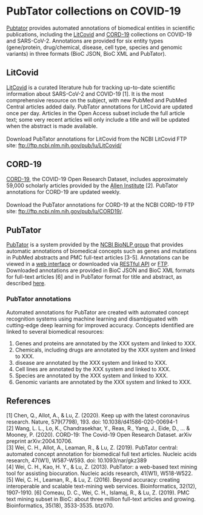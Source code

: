 # PubTator collections on COVID-19

[Pubtator](https://www.ncbi.nlm.nih.gov/research/pubtator/) provides automated annotations of biomedical entities in scientific publications, including the [LitCovid](https://www.ncbi.nlm.nih.gov/research/coronavirus/) and [CORD-19](https://pages.semanticscholar.org/coronavirus-research) collections on COVID-19 and SARS-CoV-2. Annotations are provided for six entity types (gene/protein, drug/chemical, disease, cell type, species and genomic variants) in three formats (BioC JSON, BioC XML and PubTator). 

## LitCovid
[LitCovid](https://www.ncbi.nlm.nih.gov/research/coronavirus/) is a curated literature hub for tracking up-to-date scientific information about SARS-CoV-2 and COVID-19 [1]. It is the most comprehensive resource on the subject, with new PubMed and PubMed Central articles added daily. PubTator annotations for LitCovid are updated once per day. Articles in the Open Access subset include the full article text; some very recent articles will only include a title and will be updated when the abstract is made available.<br/><br/>
Download PubTator annotations for LitCovid from the NCBI LitCovid FTP site: ftp://ftp.ncbi.nlm.nih.gov/pub/lu/LitCovid/

## CORD-19
[CORD-19](https://pages.semanticscholar.org/coronavirus-research), the COVID-19 Open Research Dataset, includes approximately 59,000 scholarly articles provided by the [Allen Institute](https://alleninstitute.org/) [2]. PubTator annotations for CORD-19 are updated weekly.<br/><br/>
Download the PubTator annotations for CORD-19 at the NCBI CORD-19 FTP site: ftp://ftp.ncbi.nlm.nih.gov/pub/lu/CORD19/.

## PubTator
[PubTator](https://www.ncbi.nlm.nih.gov/research/pubtator/) is a system provided by the [NCBI BioNLP group](https://www.ncbi.nlm.nih.gov/research/bionlp/) that provides automatic annotations of biomedical concepts such as genes and mutations in PubMed abstracts and PMC full-text articles [3-5]. Annotations can be viewed in a [web interface](https://www.ncbi.nlm.nih.gov/research/pubtator/) or downloaded via [RESTful API](https://www.ncbi.nlm.nih.gov/research/pubtator/api.html) or [FTP](ftp://ftp.ncbi.nlm.nih.gov/pub/lu/PubTatorCentral). Downloaded annotations are provided in BioC JSON and BioC XML formats for full-text articles [6] and in PubTator format for title and abstract, as described [here](https://www.ncbi.nlm.nih.gov/research/bionlp/APIs/format/). 

### PubTator annotations
Automated annotations for PubTator are created with automated concept recognition systems using machine learning and disambiguated with cutting-edge deep learning for improved accuracy. Concepts identified are linked to several biomedical resources:
1. Genes and proteins are annotated by the XXX system and linked to XXX.
1. Chemicals, including drugs are annotated by the XXX system and linked to XXX.
1. disease are annotated by the XXX system and linked to XXX.
1. Cell lines are annotated by the XXX system and linked to XXX.
1. Species are annotated by the XXX system and linked to XXX.
1. Genomic variants are annotated by the XXX system and linked to XXX.

## References
[1] Chen, Q., Allot, A., & Lu, Z. (2020). Keep up with the latest coronavirus research. Nature, 579(7798), 193. doi: 10.1038/d41586-020-00694-1<br/>
[2] Wang, L. L., Lo, K., Chandrasekhar, Y., Reas, R., Yang, J., Eide, D., ... & Mooney, P. (2020). CORD-19: The Covid-19 Open Research Dataset. arXiv preprint arXiv:2004.10706.<br/>
[3] Wei, C. H., Allot, A., Leaman, R., & Lu, Z. (2019). PubTator central: automated concept annotation for biomedical full text articles. Nucleic acids research, 47(W1), W587-W593. doi: 10.1093/nar/gkz389<br/>
[4] Wei, C. H., Kao, H. Y., & Lu, Z. (2013). PubTator: a web-based text mining tool for assisting biocuration. Nucleic acids research, 41(W1), W518-W522.
[5] Wei, C. H., Leaman, R., & Lu, Z. (2016). Beyond accuracy: creating interoperable and scalable text-mining web services. Bioinformatics, 32(12), 1907-1910.
[6] Comeau, D. C., Wei, C. H., Islamaj, R., & Lu, Z. (2019). PMC text mining subset in BioC: about three million full-text articles and growing. Bioinformatics, 35(18), 3533-3535. btz070.<br/>


